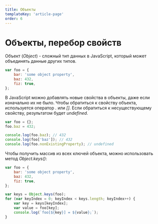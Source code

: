 ```yaml
---
title: Объекты
templateKey: 'article-page'
order: 6
---
```

# Объекты, перебор свойств
Объект (*Object*) - сложный тип данных в JavaScript, который может объединять данные других типов.
```javascript
var foo = {
    bar: 'some object property',
    baz: 432,
    fiz: true,
};
```
В JavaScript можно добавлять новые свойства в объекты, даже если изначально их не было.
Чтобы обратиться к свойству объекта, используется оператор *.* или *[]*. Если обратиться к несуществующему свойству, результатом будет *undefined*.
```javascript
var foo = {};
foo.baz = 432;

console.log(foo.baz); // 432
console.log(foo['baz']); // 432
console.log(foo.nonExistingProperty); // undefined
```
Чтобы получить массив из всех ключей объекта, можно использовать метод *Object.keys()*:
```javascript
var foo = {
    bar: 'some object property',
    baz: 432,
    fiz: true,
};

var keys = Object.keys(foo);
for (var keyIndex = 0; keyIndex < keys.length; keyIndex++) {
    var key = keys[keyIndex];
    var value = foo[key];
    console.log(`foo[${key}] = ${value};`);
}
```
